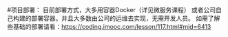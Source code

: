 #项目部署：
目前部署方式，大多用容器Docker（详见微服务课程）
或者公司自己构建的部署容器。并且大多数由公司的运维去实现，无需开发人员。
如需了解些基础的部署请看：https://coding.imooc.com/lesson/117.html#mid=6413